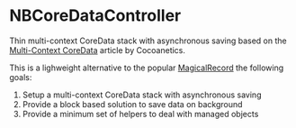 NBCoreDataController
====================

Thin multi-context CoreData stack with asynchronous saving based on the [Multi-Context CoreData](http://www.cocoanetics.com/2012/07/multi-context-coredata/) article by Cocoanetics.

This is a lighweight alternative to the popular [MagicalRecord](https://github.com/magicalpanda/magicalrecord) the following goals:

1. Setup a multi-context CoreData stack with asynchronous saving
2. Provide a block based solution to save data on background
3. Provide a minimum set of helpers to deal with managed objects